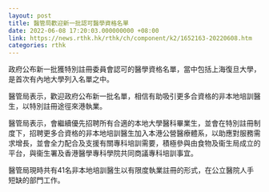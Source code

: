 ```yaml
---
layout: post
title: 醫管局歡迎新一批認可醫學資格名單
date: 2022-06-08 17:20:03.000000000 +08:00
link: https://news.rthk.hk/rthk/ch/component/k2/1652163-20220608.htm
categories: rthk
---
```


政府公布新一批獲特別註冊委員會認可的醫學資格名單，當中包括上海復旦大學，是首次有內地大學列入名單之中。

醫管局表示，歡迎政府公布新一批名單，相信有助吸引更多合資格的非本地培訓醫生，以特別註冊途徑來港執業。

醫管局表示，會繼續優先招聘所有合適的本地大學醫科畢業生，並會在特別註冊制度下，招聘更多合資格的非本地培訓醫生加入本港公營醫療體系，以助應對服務需求增長，並會全力配合及支援有關專科培訓需要，積極參與由食物及衞生局成立的平台，與衞生署及香港醫學專科學院共同商議專科培訓事宜。

醫管局現時共有41名非本地培訓醫生以有限度執業註冊的形式，在公立醫院人手短缺的部門工作。
